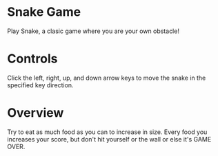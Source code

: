 # Snake Game
Play Snake, a clasic game where you are your own obstacle!

# Controls
Click the left, right, up, and down arrow keys to move the snake in the specified key direction.

# Overview
Try to eat as much food as you can to increase in size. Every food you increases your score, but don't hit yourself or the wall or else it's GAME OVER. 
